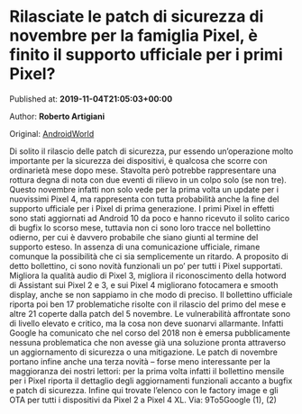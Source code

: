 
# Rilasciate le patch di sicurezza di novembre per la famiglia Pixel, è finito il supporto ufficiale per i primi Pixel?

Published at: **2019-11-04T21:05:03+00:00**

Author: **Roberto Artigiani**

Original: [AndroidWorld](https://www.androidworld.it/2019/11/04/rilasciate-le-patch-sicurezza-novembre-la-famiglia-pixel-finito-supporto-ufficiale-primi-pixel-678250/)

Di solito il rilascio delle patch di sicurezza, pur essendo un’operazione molto importante per la sicurezza dei dispositivi, è qualcosa che scorre con ordinarietà mese dopo mese. Stavolta però potrebbe rappresentare una rottura degna di nota con due eventi di rilievo in un colpo solo (se non tre). Questo novembre infatti non solo vede per la prima volta un update per i nuovissimi Pixel 4, ma rappresenta con tutta probabilità anche la fine del supporto ufficiale per i Pixel di prima generazione.
I primi Pixel in effetti sono stati aggiornati ad Android 10 da poco e hanno ricevuto il solito carico di bugfix lo scorso mese, tuttavia non ci sono loro tracce nel bollettino odierno, per cui è davvero probabile che siano giunti al termine del supporto esteso. In assenza di una comunicazione ufficiale, rimane comunque la possibilità che ci sia semplicemente un ritardo.
A proposito di detto bollettino, ci sono novità funzionali un po’ per tutti i Pixel supportati. Migliora la qualità audio di Pixel 3, migliora il riconoscimento della hotword di Assistant sui Pixel 2 e 3, e sui Pixel 4 migliorano fotocamera e smooth display, anche se non sappiamo in che modo di preciso.
Il bollettino ufficiale riporta poi ben 17 problematiche risolte con il rilascio del primo del mese e altre 21 coperte dalla patch del 5 novembre. Le vulnerabilità affrontate sono di livello elevato e critico, ma la cosa non deve suonarvi allarmante. Infatti Google ha comunicato che nel corso del 2018 non è emersa pubblicamente nessuna problematica che non avesse già una soluzione pronta attraverso un aggiornamento di sicurezza o una mitigazione.
Le patch di novembre portano infine anche una terza novità – forse meno interessante per la maggioranza dei nostri lettori: per la prima volta infatti il bollettino mensile per i Pixel riporta il dettaglio degli aggiornamenti funzionali accanto a bugfix e patch di sicurezza. Infine qui trovate l’elenco con le factory image e gli OTA per tutti i dispositivi da Pixel 2 a Pixel 4 XL.
Via: 9To5Google (1), (2)
